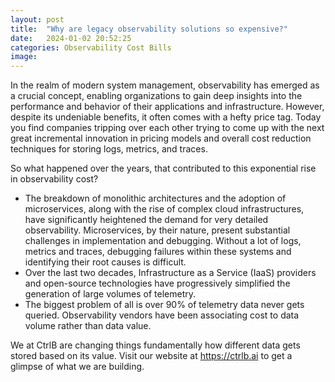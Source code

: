 ```yaml
---
layout: post
title:  "Why are legacy observability solutions so expensive?"
date:   2024-01-02 20:52:25
categories: Observability Cost Bills
image: 
---
```

In the realm of modern system management, observability has emerged as a crucial concept, enabling organizations to gain deep insights into the performance and behavior of their applications and infrastructure. However, despite its undeniable benefits, it often comes with a hefty price tag. Today you find companies tripping over each other trying to come up with the next great incremental innovation in pricing models and overall cost reduction techniques for storing logs, metrics, and traces.

So what happened over the years, that contributed to this exponential rise in observability cost?
- The breakdown of monolithic architectures and the adoption of microservices, along with the rise of complex cloud infrastructures, have significantly heightened the demand for very detailed observability. Microservices, by their nature, present substantial challenges in implementation and debugging. Without a lot of logs, metrics and traces, debugging failures within these systems and identifying their root causes is difficult.
- Over the last two decades, Infrastructure as a Service (IaaS) providers and open-source technologies have progressively simplified the generation of large volumes of telemetry.
- The biggest problem of all is over 90% of telemetry data never gets queried. Observability vendors have been associating cost to data volume rather than data value.


We at CtrlB are changing things fundamentally how different data gets stored based on its value. Visit our website at https://ctrlb.ai to get a glimpse of what we are building.